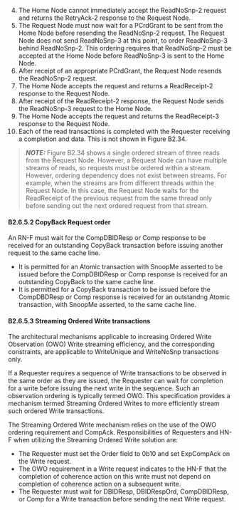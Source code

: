 4. The Home Node cannot immediately accept the ReadNoSnp-2 request and returns the RetryAck-2 response to the Request Node.
5. The Request Node must now wait for a PCrdGrant to be sent from the Home Node before resending the ReadNoSnp-2 request. The Request Node does not send ReadNoSnp-3 at this point, to order ReadNoSnp-3 behind ReadNoSnp-2. This ordering requires that ReadNoSnp-2 must be accepted at the Home Node before ReadNoSnp-3 is sent to the Home Node.
6. After receipt of an appropriate PCrdGrant, the Request Node resends the ReadNoSnp-2 request.
7. The Home Node accepts the request and returns a ReadReceipt-2 response to the Request Node.
8. After receipt of the ReadReceipt-2 response, the Request Node sends the ReadNoSnp-3 request to the Home Node.
9. The Home Node accepts the request and returns the ReadReceipt-3 response to the Request Node.
10. Each of the read transactions is completed with the Requester receiving a completion and data. This is not shown in Figure B2.34.

> **_NOTE:_** Figure B2.34 shows a single ordered stream of three reads from the Request Node. However, a Request Node can have multiple streams of reads, so requests must be ordered within a stream. However, ordering dependency does not exist between streams. For example, when the streams are from different threads within the Request Node. In this case, the Request Node waits for the ReadReceipt of the previous request from the same thread only before sending out the next ordered request from that stream.

#### B2.6.5.2 CopyBack Request order

An RN-F must wait for the CompDBIDResp or Comp response to be received for an outstanding CopyBack transaction before issuing another request to the same cache line.

- It is permitted for an Atomic transaction with SnoopMe asserted to be issued before the CompDBIDResp or Comp response is received for an outstanding CopyBack to the same cache line.
- It is permitted for a CopyBack transaction to be issued before the CompDBDResp or Comp response is received for an outstandng Atomic transaction, with SnoopMe asserted, to the same cache line.

#### B2.6.5.3 Streaming Ordered Write transactions

The architectural mechanisms applicable to increasing Ordered Write Observation (OWO) Write streaming efficiency, and the corresponding constraints, are applicable to WriteUnique and WriteNoSnp transactions only.

If a Requester requires a sequence of Write transactions to be observed in the same order as they are issued, the Requester can wait for completion for a write before issuing the next write in the sequence. Such an observation ordering is typically termed OWO. This specification provides a mechanism termed Streaming Ordered Writes to more efficiently stream such ordered Write transactions.

The Streaming Ordered Write mechanism relies on the use of the OWO ordering requirement and CompAck. Responsibilities of Requesters and HN-F when utilizing the Streaming Ordered Write solution are:

- The Requester must set the Order field to 0b10 and set ExpCompAck on the Write request.
- The OWO requirement in a Write request indicates to the HN-F that the completion of coherence action on this write must not depend on completion of coherence action on a subsequent write.
- The Requester must wait for DBIDResp, DBIDRespOrd, CompDBIDResp, or Comp for a Write transaction before sending the next Write request.
